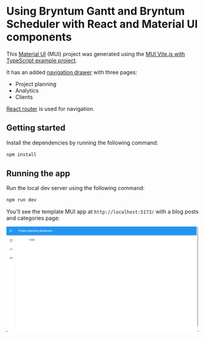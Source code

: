 # Using Bryntum Gantt and Bryntum Scheduler with React and Material UI components

This [Material UI](https://mui.com/) (MUI) project was generated using the [MUI Vite.js with TypeScript example project](https://github.com/mui/material-ui/tree/master/examples/material-ui-vite-ts).

It has an added [navigation drawer](https://mui.com/material-ui/react-drawer/) with three pages: 

- Project planning
- Analytics
- Clients

[React router](https://reactrouter.com/en/main) is used for navigation.

## Getting started

Install the dependencies by running the following command: 

```sh
npm install
```

## Running the app

Run the local dev server using the following command:

```sh
npm run dev
```

You'll see the template MUI app at `http://localhost:5173/` with a blog posts and categories page:

![Initial MUI app](images/initial-mui-app.png)